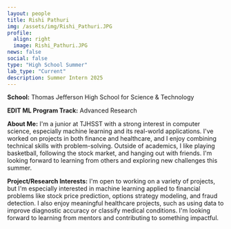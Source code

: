 ```yaml
---
layout: people
title: Rishi Pathuri
img: /assets/img/Rishi_Pathuri.JPG
profile:
  align: right
  image: Rishi_Pathuri.JPG
news: false
social: false
type: "High School Summer"
lab_type: "Current"
description: Summer Intern 2025
---
```


**School:** Thomas Jefferson High School for Science & Technology

**EDIT ML Program Track:**
Advanced Research

**About Me:**
I'm a junior at TJHSST with a strong interest in computer science, especially machine learning and its real-world applications. I've worked on projects in both finance and healthcare, and I enjoy combining technical skills with problem-solving. Outside of academics, I like playing basketball, following the stock market, and hanging out with friends. I'm looking forward to learning from others and exploring new challenges this summer.

**Project/Research Interests:**
I'm open to working on a variety of projects, but I'm especially interested in machine learning applied to financial problems like stock price prediction, options strategy modeling, and fraud detection. I also enjoy meaningful healthcare projects, such as using data to improve diagnostic accuracy or classify medical conditions. I'm looking forward to learning from mentors and contributing to something impactful.
    